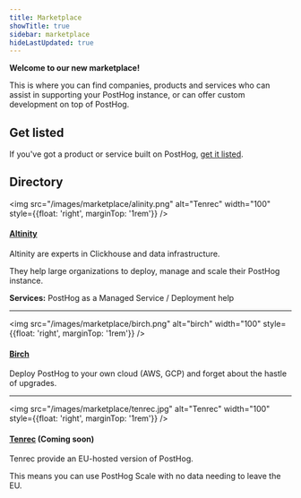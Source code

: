 ```yaml
---
title: Marketplace
showTitle: true
sidebar: marketplace
hideLastUpdated: true
---
```


**Welcome to our new marketplace!**

This is where you can find companies, products and services who can assist in supporting your PostHog instance, or can offer custom development on top of PostHog.

## Get listed

If you've got a product or service built on PostHog, [get it listed](/marketplace/guidelines).

## Directory

<img src="/images/marketplace/alinity.png" alt="Tenrec" width="100" style={{float: 'right', marginTop: '1rem'}} />

#### [**Altinity**](../marketplace/altinity)

Altinity are experts in Clickhouse and data infrastructure.

They help large organizations to deploy, manage and scale their PostHog instance.

**Services:** PostHog as a Managed Service / Deployment help

<hr />

<img src="/images/marketplace/birch.png" alt="birch" width="100" style={{float: 'right', marginTop: '1rem'}} />

#### [**Birch**](../marketplace/birch)

Deploy PostHog to your own cloud (AWS, GCP) and forget about the hastle of upgrades.

<hr />
  
<img src="/images/marketplace/tenrec.jpg" alt="Tenrec" width="100" style={{float: 'right', marginTop: '1rem'}} />

#### [**Tenrec**](../marketplace/tenrec) (Coming soon)

Tenrec provide an EU-hosted version of PostHog.

This means you can use PostHog Scale with no data needing to leave the EU.
